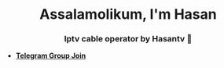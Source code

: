 <h1 align="center">Assalamolikum, I'm Hasan</h1>
<h3 align="center">Iptv cable operator by Hasantv 📡</h3>





- [**Telegram Group Join**](https://t.me/Hasantvbd)
